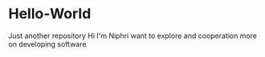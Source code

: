 # Hello-World
Just another repository
Hi I'm Niphri want to explore and cooperation more on developing software
